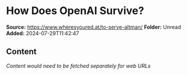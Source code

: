 # How Does OpenAI Survive?

**Source:** https://www.wheresyoured.at/to-serve-altman/
**Folder:** Unread
**Added:** 2024-07-29T11:42:47




## Content
*Content would need to be fetched separately for web URLs*

